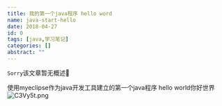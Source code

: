 ```yaml
---
title: 我的第一个java程序 hello word
name: java-start-hello
date: 2018-04-27
id: 0
tags: [java,学习笔记]
categories: []
abstract: ""
---
```

<code>Sorry</code>该文章暂无概述💊
<!--more-->


使用myeclipse作为java开发工具建立的第一个java程序 hello world你好世界 ![C3Vy5t.png](https://s1.ax1x.com/2018/04/26/C3Vy5t.md.png)